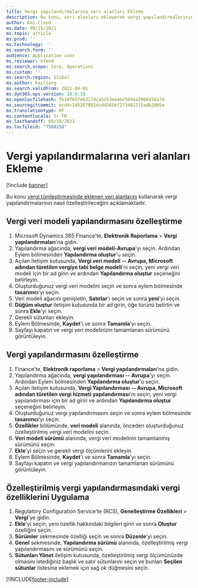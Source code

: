 ```yaml
---
title: Vergi yapılandırmalarına veri alanları Ekleme
description: Bu konu, veri alanları ekleyerek vergi yapılandırmalarının nasıl özelleştirileceğini açıklamaktadır.
author: Kai-Cloud
ms.date: 09/15/2021
ms.topic: article
ms.prod: ''
ms.technology: ''
ms.search.form: ''
audience: Application user
ms.reviewer: kfend
ms.search.scope: Core, Operations
ms.custom: ''
ms.search.region: Global
ms.author: kailiang
ms.search.validFrom: 2021-04-01
ms.dyn365.ops.version: 10.0.18
ms.openlocfilehash: fb10fb5feb317dca5253eea6e5694a3960a58a7d
ms.sourcegitcommit: ecd4c148287892dcd45656f273401315adb2805e
ms.translationtype: HT
ms.contentlocale: tr-TR
ms.lasthandoff: 09/18/2021
ms.locfileid: "7500158"
---
```

# <a name="add-data-fields-in-tax-configurations"></a>Vergi yapılandırmalarına veri alanları Ekleme

[!include [banner](../includes/banner.md)]

Bu konu [vergi tümleştirmesinde eklenen veri alanlarını](tax-service-add-data-fields-tax-integration-by-extension.md) kullanarak vergi yapılandırmalarının nasıl özelleştirileceğini açıklamaktadır.

## <a name="customize-the-tax-data-model"></a>Vergi veri modeli yapılandırmasını özelleştirme

1. Microsoft Dynamics 365 Finance'te, **Elektronik Raporlama** > **Vergi yapılandırmaları**'na gidin.
2. Yapılandırma ağacında, **vergi veri modeli-Avrupa**'yı seçin. Ardından Eylem bölmesinden **Yapılandırma oluştur**'u seçin.
3. Açılan iletişim kutusunda, **Vergi veri modeli -- Avrupa, Microsoft adından türetilen vergiye tabi belge modeli**'ni seçin, yeni vergi veri modeli için bir ad girin ve ardından **Yapılandırma oluştur** seçeneğini belirleyin.
4. Oluşturduğunuz vergi veri modelini seçin ve sonra eylem bölmesinde **tasarımcı**'yı seçin.
5. Veri modeli ağacını genişletin, **Satırlar**'ı seçin ve sonra **yeni**'yi seçin.
6. **Düğüm oluştur** iletişim kutusunda bir ad girin, öğe türünü belirtin ve sonra **Ekle**'yi seçin.
7. Gerekli sütunları ekleyin.
8. Eylem Bölmesinde, **Kaydet**'i ve sonra **Tamamla**'yı seçin.
9. Sayfayı kapatın ve vergi veri modelinizin tamamlanan sürümünü görüntüleyin.

## <a name="customize-the-tax-configuration"></a>Vergi yapılandırmasını özelleştirme

1. Finance'te, **Elektronik raporlama** > **Vergi yapılandırmaları**'na gidin.
2. Yapılandırma ağacında, **vergi yapılandırması -- Avrupa**'yı seçin. Ardından Eylem bölmesinden **Yapılandırma oluştur**'u seçin.
3. Açılan iletişim kutusunda, **Vergi Yapılandırması -- Avrupa, Microsoft adından türetilen vergi hizmeti yapılandırması**'nı seçin, yeni vergi yapılandırması için bir ad girin ve ardından **Yapılandırma oluştur** seçeneğini belirleyin.
4. Oluşturduğunuz vergi yapılandırmasını seçin ve sonra eylem bölmesinde **tasarımcı**'yı seçin.
5. **Özellikler** bölümünde, **veri modeli** alanında, önceden oluşturduğunuz özelleştirilmiş vergi veri modelini seçin.
6. **Veri modeli sürümü** alanında, vergi veri modelinin tamamlanmış sürümünü seçin.
7. **Ekle**'yi seçin ve gerekli vergi ölçümlerini ekleyin.
8. Eylem Bölmesinde, **Kaydet**'i ve sonra **Tamamla**'yı seçin.
9. Sayfayı kapatın ve vergi yapılandırmanızın tamamlanan sürümünü görüntüleyin.

## <a name="implement-tax-features-in-the-customized-tax-configuration"></a>Özelleştirilmiş vergi yapılandırmasındaki vergi özelliklerini Uygulama

1. Regulatory Configuration Service'te (RCS), **Genelleştirme Özellikleri** > **Vergi**'ye gidin.
2. **Ekle**'yi seçin, yeni özellik hakkındaki bilgileri girin ve sonra **Oluştur** özelliğini seçin.
3. **Sürümler** sekmesinde özelliği seçin ve sonra **Düzenle**'yi seçin.
4. **Genel** sekmesinde, **Yapılandırma sürümü** alanında, özelleştirilmiş vergi yapılandırmasını ve sürümünü seçin.
5. **Sütunları Yönet** iletişim kutusunda, özelleştirilmiş vergi ölçümünüzde olmasını istediğiniz başlık ve satır sütunlarını seçin ve bunları **Seçilen sütunlar** listesine eklemek için sağ ok düğmesini seçin.


[!INCLUDE[footer-include](../../includes/footer-banner.md)]
